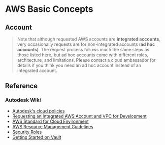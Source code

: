 
# AWS Basic Concepts

## Account

> Note that although requested AWS accounts are **integrated accounts**, very occasionally requests are for non-integrated accounts (**ad hoc accounts**). The request process follows much the same steps as those listed here, but ad hoc accounts come with different roles, architecture, and limitations. Please contact a cloud ambassador for details if you think you need an ad hoc account instead of an integrated account.

## Reference
### Autodesk Wiki
- [Autodesk's cloud policies](https://wiki.autodesk.com/display/DOJO/Autodesk+Cloud+Policies)
- [Requesting an Integrated AWS Account and VPC for Development](https://wiki.autodesk.com/display/DOJO/Requesting+an+Integrated+AWS+Account+and+VPC+for+Development)
- [AWS Standard for Cloud Environment](https://wiki.autodesk.com/display/DOJO/AWS+Standards+for+Cloud+Environments)
- [AWS Resource Management Guidelines](https://wiki.autodesk.com/display/DOJO/AWS+Resource+Management+Guidelines)
- [Security Roles](https://wiki.autodesk.com/display/DOJO/Integrated+Account+Security+Roles)
- [Getting Started on Vault](https://wiki.autodesk.com/display/DOJO/Getting+Started+on+HCVault#tab-HC+Vault+CLI)
<!--stackedit_data:
eyJoaXN0b3J5IjpbNTQ3OTk1MTczXX0=
-->